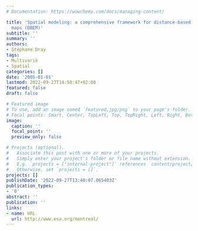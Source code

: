 ```yaml
---
# Documentation: https://wowchemy.com/docs/managing-content/

title: 'Spatial modeling: a comprehensive framework for distance-based eigenvector
  maps (DBEM)'
subtitle: ''
summary: ''
authors:
- Stéphane Dray
tags:
- Multivarié
- Spatial
categories: []
date: '2005-01-01'
lastmod: 2022-09-27T14:50:47+02:00
featured: false
draft: false

# Featured image
# To use, add an image named `featured.jpg/png` to your page's folder.
# Focal points: Smart, Center, TopLeft, Top, TopRight, Left, Right, BottomLeft, Bottom, BottomRight.
image:
  caption: ''
  focal_point: ''
  preview_only: false

# Projects (optional).
#   Associate this post with one or more of your projects.
#   Simply enter your project's folder or file name without extension.
#   E.g. `projects = ["internal-project"]` references `content/project/deep-learning/index.md`.
#   Otherwise, set `projects = []`.
projects: []
publishDate: '2022-09-27T13:40:07.065403Z'
publication_types:
- '0'
abstract: ''
publication: ''
links:
- name: URL
  url: http://www.esa.org/montreal/
---
```

